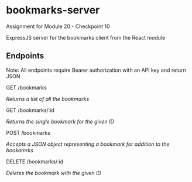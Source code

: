 # bookmarks-server
Assignment for Module 20 - Checkpoint 10

ExpressJS server for the bookmarks client from the React module

## Endpoints
Note: All endpoints require Bearer authorization with an API key and return JSON

GET /bookmarks

_Returns a list of all the bookmarks_

GET /bookmarks/:id

_Returns the single bookmark for the given ID_

POST /bookmarks

_Accepts a JSON object representing a bookmark for addition to the bookamrks_

DELETE /bookmarks/:id

_Deletes the bookmark with the given ID_
